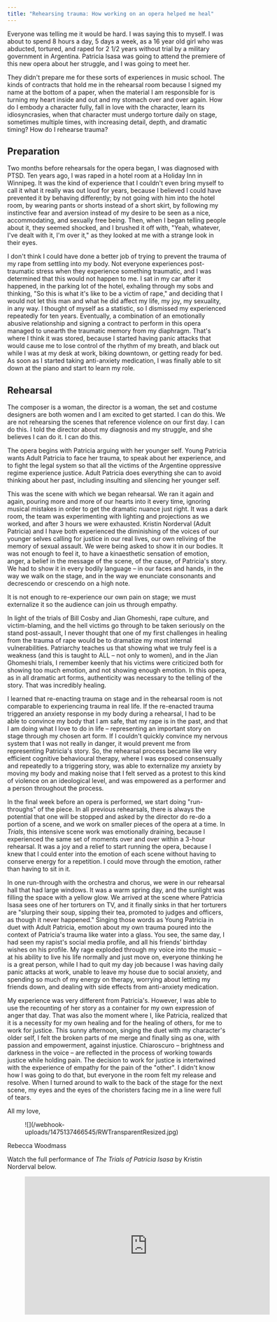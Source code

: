 ```yaml
---
title: "Rehearsing trauma: How working on an opera helped me heal"
---
```


Everyone was telling me it would be hard. I was saying this to myself. I was about to spend 8 hours a day, 5 days a week, as a 16 year old girl who was abducted, tortured, and raped for 2 1/2 years without trial by a military government in Argentina. Patricia Isasa was going to attend the premiere of this new opera about her struggle, and I was going to meet her.

They didn't prepare me for these sorts of experiences in music school. The kinds of contracts that hold me in the rehearsal room because I signed my name at the bottom of a paper, when the material I am responsible for is turning my heart inside and out and my stomach over and over again. How do I embody a character fully, fall in love with the character, learn its idiosyncrasies, when that character must undergo torture daily on stage, sometimes multiple times, with increasing detail, depth, and dramatic timing? How do I rehearse trauma?

## Preparation

Two months before rehearsals for the opera began, I was diagnosed with PTSD. Ten years ago, I was raped in a hotel room at a Holiday Inn in Winnipeg. It was the kind of experience that I couldn't even bring myself to call it what it really was out loud for years, because I believed I could have prevented it by behaving differently; by not going with him into the hotel room, by wearing pants or shorts instead of a short skirt, by following my instinctive fear and aversion instead of my desire to be seen as a nice, accommodating, and sexually free being. Then, when I began telling people about it, they seemed shocked, and I brushed it off with, "Yeah, whatever, I've dealt with it, I'm over it," as they looked at me with a strange look in their eyes.

I don't think I could have done a better job of trying to prevent the trauma of my rape from settling into my body. Not everyone experiences post-traumatic stress when they experience something traumatic, and I was determined that this would not happen to me. I sat in my car after it happened, in the parking lot of the hotel, exhaling through my sobs and thinking, "So this is what it's like to be a victim of rape," and deciding that I would not let this man and what he did affect my life, my joy, my sexuality, in any way. I thought of myself as a statistic, so I dismissed my experienced repeatedly for ten years. Eventually, a combination of an emotionally abusive relationship and signing a contract to perform in this opera managed to unearth the traumatic memory from my diaphragm. That's where I think it was stored, because I started having panic attacks that would cause me to lose control of the rhythm of my breath, and black out while I was at my desk at work, biking downtown, or getting ready for bed. As soon as I started taking anti-anxiety medication, I was finally able to sit down at the piano and start to learn my role.

## Rehearsal

The composer is a woman, the director is a woman, the set and costume designers are both women and I am excited to get started. I can do this. We are not rehearsing the scenes that reference violence on our first day. I can do this. I told the director about my diagnosis and my struggle, and she believes I can do it. I can do this.

The opera begins with Patricia arguing with her younger self. Young Patricia wants Adult Patricia to face her trauma, to speak about her experience, and to fight the legal system so that all the victims of the Argentine oppressive regime experience justice. Adult Patricia does everything she can to avoid thinking about her past, including insulting and silencing her younger self.

This was the scene with which we began rehearsal. We ran it again and again, pouring more and more of our hearts into it every time, ignoring musical mistakes in order to get the dramatic nuance just right. It was a dark room, the team was experimenting with lighting and projections as we worked, and after 3 hours we were exhausted. Kristin Norderval (Adult Patricia) and I have both experienced the diminishing of the voices of our younger selves calling for justice in our real lives, our own reliving of the memory of sexual assault. We were being asked to show it in our bodies. It was not enough to feel it, to have a kinaesthetic sensation of emotion, anger, a belief in the message of the scene, of the cause, of Patricia's story. We had to show it in every bodily language – in our faces and hands, in the way we walk on the stage, and in the way we enunciate consonants and decrescendo or crescendo on a high note.

It is not enough to re-experience our own pain on stage; we must externalize it so the audience can join us through empathy.

In light of the trials of Bill Cosby and Jian Ghomeshi, rape culture, and victim-blaming, and the hell victims go through to be taken seriously on the stand post-assault, I never thought that one of my first challenges in healing from the trauma of rape would be to dramatize my most internal vulnerabilities. Patriarchy teaches us that showing what we truly feel is a weakness (and this is taught to ALL – not only to women), and in the Jian Ghomeshi trials, I remember keenly that his victims were criticized both for showing too much emotion, and not showing enough emotion. In this opera, as in all dramatic art forms, authenticity was necessary to the telling of the story. That was incredibly healing.

I learned that re-enacting trauma on stage and in the rehearsal room is not comparable to experiencing trauma in real life. If the re-enacted trauma triggered an anxiety response in my body during a rehearsal, I had to be able to convince my body that I am safe, that my rape is in the past, and that I am doing what I love to do in life – representing an important story on stage through my chosen art form. If I couldn't quickly convince my nervous system that I was not really in danger, it would prevent me from representing Patricia's story. So, the rehearsal process became like very efficient cognitive behavioural therapy, where I was exposed consensually and repeatedly to a triggering story, was able to externalize my anxiety by moving my body and making noise that I felt served as a protest to this kind of violence on an ideological level, and was empowered as a performer and a person throughout the process.

In the final week before an opera is performed, we start doing "run-throughs" of the piece. In all previous rehearsals, there is always the potential that one will be stopped and asked by the director do re-do a portion of a scene, and we work on smaller pieces of the opera at a time. In *Trials*, this intensive scene work was emotionally draining, because I experienced the same set of moments over and over within a 3-hour rehearsal. It was a joy and a relief to start running the opera, because I knew that I could enter into the emotion of each scene without having to conserve energy for a repetition. I could move through the emotion, rather than having to sit in it.

In one run-through with the orchestra and chorus, we were in our rehearsal hall that had large windows. It was a warm spring day, and the sunlight was filling the space with a yellow glow. We arrived at the scene where Patricia Isasa sees one of her torturers on TV, and it finally sinks in that her torturers are "slurping their soup, sipping their tea, promoted to judges and officers, as though it never happened." Singing those words as Young Patricia in duet with Adult Patricia, emotion about my own trauma poured into the context of Patricia's trauma like water into a glass. You see, the same day, I had seen my rapist's social media profile, and all his friends’ birthday wishes on his profile. My rage exploded through my voice into the music – at his ability to live his life normally and just move on, everyone thinking he is a great person, while I had to quit my day job because I was having daily panic attacks at work, unable to leave my house due to social anxiety, and spending so much of my energy on therapy, worrying about letting my friends down, and dealing with side effects from anti-anxiety medication.

My experience was very different from Patricia's. However, I was able to use the recounting of her story as a container for my own expression of anger that day. That was also the moment where I, like Patricia, realized that it is a necessity for my own healing and for the healing of others, for me to work for justice. This sunny afternoon, singing the duet with my character's older self, I felt the broken parts of me merge and finally sing as one, with passion and empowerment, against injustice. Chiaroscuro – brightness and darkness in the voice – are reflected in the process of working towards justice while holding pain. The decision to work for justice is intertwined with the experience of empathy for the pain of the "other". I didn't know how I was going to do that, but everyone in the room felt my release and resolve. When I turned around to walk to the back of the stage for the next scene, my eyes and the eyes of the choristers facing me in a line were full of tears.

All my love,

<figure data-type="image">
![](/webhook-uploads/1475137466545/RWTransparentResized.jpg)</figure>

Rebecca Woodmass

Watch the full performance of *The Trials of Patricia Isasa* by Kristin Norderval below.

<figure data-type="video">
<iframe width="560" height="315" src="https://www.youtube.com/embed/GBTdgoFtngM" frameborder="0" allowfullscreen></iframe>
</figure>
